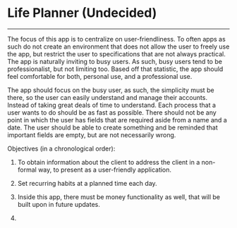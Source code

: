 # Life Planner (Undecided)
---------------------------------------------------------------------------------------------------------------------

The focus of this app is to centralize on user-friendliness. To often apps as such do not create an environment that does not allow the user to freely use the app, but restrict the user to specifications that are not always practical. The app is naturally inviting to busy users. As such, busy users tend to be professionalist, but not limiting too. Based off that statistic, the app should feel comfortable for both, personal use, and a professional use. 

The app should focus on the busy user, as such, the simplicity must be there, so the user can easily understand and manage their accounts. Instead of taking great deals of time to understand. Each process that a user wants to do should be as fast as possible. There should not be any point in which the user has fields that are required aside from a name and a date. The user should be able to create something and be reminded that important fields are empty, but are not necessarily wrong. 

Objectives (in a chronological order):

1. To obtain information about the client to address the client in a non-formal way, to present as a user-friendly application. 

2. Set recurring habits at a planned time each day. 

3. Inside this app, there must be money functionality as well, that will be built upon in future updates. 

4. 


